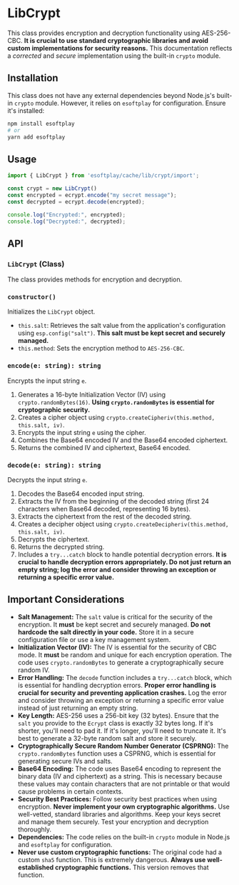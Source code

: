 # LibCrypt

This class provides encryption and decryption functionality using AES-256-CBC.  **It is crucial to use standard cryptographic libraries and avoid custom implementations for security reasons.** This documentation reflects a *corrected* and *secure* implementation using the built-in `crypto` module.

## Installation

This class does not have any external dependencies beyond Node.js's built-in `crypto` module. However, it relies on `esoftplay` for configuration. Ensure it's installed:

```bash
npm install esoftplay
# or
yarn add esoftplay
```

## Usage

```javascript
import { LibCrypt } from 'esoftplay/cache/lib/crypt/import';

const crypt = new LibCrypt()
const encrypted = ecrypt.encode("my secret message");
const decrypted = ecrypt.decode(encrypted);

console.log("Encrypted:", encrypted);
console.log("Decrypted:", decrypted);
```

## API

### `LibCrypt` (Class)

The class provides methods for encryption and decryption.

### `constructor()`

Initializes the `LibCrypt` object.

*   `this.salt`: Retrieves the salt value from the application's configuration using `esp.config("salt")`.  **This salt must be kept secret and securely managed.**
*   `this.method`: Sets the encryption method to `AES-256-CBC`.

### `encode(e: string): string`

Encrypts the input string `e`.

1.  Generates a 16-byte Initialization Vector (IV) using `crypto.randomBytes(16)`.  **Using `crypto.randomBytes` is essential for cryptographic security.**
2.  Creates a cipher object using `crypto.createCipheriv(this.method, this.salt, iv)`.
3.  Encrypts the input string `e` using the cipher.
4.  Combines the Base64 encoded IV and the Base64 encoded ciphertext.
5.  Returns the combined IV and ciphertext, Base64 encoded.

### `decode(e: string): string`

Decrypts the input string `e`.

1.  Decodes the Base64 encoded input string.
2.  Extracts the IV from the beginning of the decoded string (first 24 characters when Base64 decoded, representing 16 bytes).
3.  Extracts the ciphertext from the rest of the decoded string.
4.  Creates a decipher object using `crypto.createDecipheriv(this.method, this.salt, iv)`.
5.  Decrypts the ciphertext.
6.  Returns the decrypted string.
7.  Includes a `try...catch` block to handle potential decryption errors.  **It is crucial to handle decryption errors appropriately.  Do not just return an empty string; log the error and consider throwing an exception or returning a specific error value.**

## Important Considerations

*   **Salt Management:** The `salt` value is critical for the security of the encryption.  It **must** be kept secret and securely managed.  **Do not hardcode the salt directly in your code.**  Store it in a secure configuration file or use a key management system.
*   **Initialization Vector (IV):** The IV is essential for the security of CBC mode.  It **must** be random and unique for each encryption operation.  The code uses `crypto.randomBytes` to generate a cryptographically secure random IV.
*   **Error Handling:**  The `decode` function includes a `try...catch` block, which is essential for handling decryption errors.  **Proper error handling is crucial for security and preventing application crashes.**  Log the error and consider throwing an exception or returning a specific error value instead of just returning an empty string.
*   **Key Length:** AES-256 uses a 256-bit key (32 bytes).  Ensure that the `salt` you provide to the `Ecrypt` class is exactly 32 bytes long.  If it's shorter, you'll need to pad it.  If it's longer, you'll need to truncate it.  It's best to generate a 32-byte random salt and store it securely.
*   **Cryptographically Secure Random Number Generator (CSPRNG):** The `crypto.randomBytes` function uses a CSPRNG, which is essential for generating secure IVs and salts.
*   **Base64 Encoding:** The code uses Base64 encoding to represent the binary data (IV and ciphertext) as a string.  This is necessary because these values may contain characters that are not printable or that would cause problems in certain contexts.
*   **Security Best Practices:**  Follow security best practices when using encryption.  **Never implement your own cryptographic algorithms.**  Use well-vetted, standard libraries and algorithms.  Keep your keys secret and manage them securely.  Test your encryption and decryption thoroughly.
*   **Dependencies:** The code relies on the built-in `crypto` module in Node.js and `esoftplay` for configuration.
* **Never use custom cryptographic functions:** The original code had a custom `sha5` function.  This is extremely dangerous.  **Always use well-established cryptographic functions.**  This version removes that function.